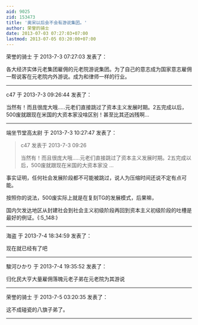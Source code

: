 ```yaml
---
aid: 9025
zid: 153473
title: '奥宋以后会不会有游说集团。'
author: 荣誉的骑士
date: 2013-07-03 07:27:03+07:00
lastmod: 2013-07-05 03:20:00+07:00
---
```


荣誉的骑士 于 2013-7-3 07:27:03 发表了：

各大经济实体元老集团雇佣的元老院游说集团。为了自己的意志成为国家意志雇佣一帮说客在元老院内外游说。成为和律师一样的行业。

---------

c47 于 2013-7-3 09:26:44 发表了：

当然有！而且很庞大哦.....元老们直接跳过了资本主义发展时期。2五完成以后，500废就跟现在米国的大资本家没啥区别！甚至比其还凶残啊...

---------

端坐节堂高太尉 于 2013-7-3 10:27:47 发表了：

> c47 发表于 2013-7-3 09:26
> 
> 当然有！而且很庞大哦.....元老们直接跳过了资本主义发展时期。2五完成以后，500废就跟现在米国的大资本家没 ...



事实证明，任何社会发展阶段都不可能被跳过，说人为压缩时间还说不定有点可能。

按照你的说法，500废实际上就是在复刻TG的发展模式，后果嘛，

国内欠发达地区从封建社会到社会主义初级阶段再回到资本主义初级阶段的吐槽是最好的例证。{:5\_148:}

---------

海盗 于 2013-7-4 18:34:59 发表了：

现在就已经有了吧

---------

駿河ひかり 于 2013-7-4 19:35:52 发表了：

归化民大亨大量雇佣落魄元老子弟在元老院为其游说

---------

荣誉的骑士 于 2013-7-5 03:20:35 发表了：

这不成碰瓷的八旗子弟了。

---------

